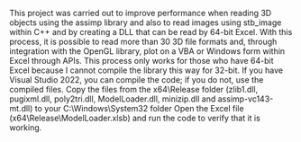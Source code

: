 This project was carried out to improve performance when reading 3D objects using the assimp library and also to read images using stb_image within C++ and by creating a DLL that can be read by 64-bit Excel. 
With this process, it is possible to read more than 30 3D file formats and, through integration with the OpenGL library, plot on a VBA or Windows form within Excel through APIs. 
This process only works for those who have 64-bit Excel because I cannot compile the library this way for 32-bit. 
If you have Visual Studio 2022, you can compile the code; if you do not, use the compiled files. 
Copy the files from the x64\Release folder (zlib1.dll, pugixml.dll, poly2tri.dll, ModelLoader.dll, minizip.dll and assimp-vc143-mt.dll) to your C:\Windows\System32 folder
Open the Excel file (x64\Release\ModelLoader.xlsb) and run the code to verify that it is working.
